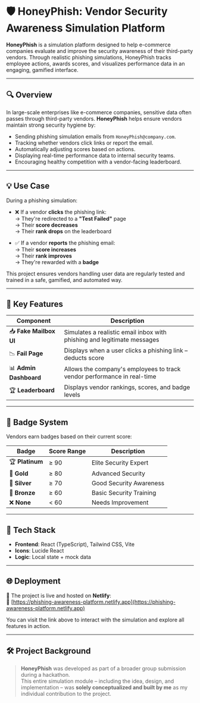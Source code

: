 # 🛡️ HoneyPhish: Vendor Security Awareness Simulation Platform

**HoneyPhish** is a simulation platform designed to help e-commerce companies evaluate and improve the security awareness of their third-party vendors. Through realistic phishing simulations, HoneyPhish tracks employee actions, awards scores, and visualizes performance data in an engaging, gamified interface.

---

## 🔍 Overview

In large-scale enterprises like e-commerce companies, sensitive data often passes through third-party vendors. **HoneyPhish** helps ensure vendors maintain strong security hygiene by:

- Sending phishing simulation emails from `HoneyPhish@company.com`.
- Tracking whether vendors click links or report the email.
- Automatically adjusting scores based on actions.
- Displaying real-time performance data to internal security teams.
- Encouraging healthy competition with a vendor-facing leaderboard.

---

## 💡 Use Case

During a phishing simulation:

- ❌ If a vendor **clicks** the phishing link:  
  → They're redirected to a **"Test Failed"** page  
  → Their **score decreases**  
  → Their **rank drops** on the leaderboard

- ✅ If a vendor **reports** the phishing email:  
  → Their **score increases**  
  → Their **rank improves**  
  → They're rewarded with a **badge**

This project ensures vendors handling user data are regularly tested and trained in a safe, gamified, and automated way.

---

## 📄 Key Features

| Component            | Description                                                                  |
|----------------------|------------------------------------------------------------------------------|
| 📥 **Fake Mailbox UI** | Simulates a realistic email inbox with phishing and legitimate messages      |
| 📉 **Fail Page**       | Displays when a user clicks a phishing link – deducts score                  |
| 📊 **Admin Dashboard** | Allows the company's employees to track vendor performance in real-time      |
| 🏆 **Leaderboard**     | Displays vendor rankings, scores, and badge levels                           |

---

## 🏅 Badge System

Vendors earn badges based on their current score:

| Badge        | Score Range | Description               |
|--------------|-------------|---------------------------|
| 🏆 **Platinum**   | ≥ 90        | Elite Security Expert     |
| 🥇 **Gold**       | ≥ 80        | Advanced Security         |
| 🥈 **Silver**     | ≥ 70        | Good Security Awareness   |
| 🥉 **Bronze**     | ≥ 60        | Basic Security Training   |
| ❌ **None**       | < 60        | Needs Improvement         |

---

## 🧠 Tech Stack

- **Frontend**: React (TypeScript), Tailwind CSS, Vite  
- **Icons**: Lucide React  
- **Logic**: Local state + mock data  

---

## 🌐 Deployment

🚀 The project is live and hosted on **Netlify**:  
🔗 [https://phishing-awareness-platform.netlify.app](https://phishing-awareness-platform.netlify.app)

You can visit the link above to interact with the simulation and explore all features in action.

---

## 🛠️ Project Background

> **HoneyPhish** was developed as part of a broader group submission during a hackathon.  
> This entire simulation module – including the idea, design, and implementation – was **solely conceptualized and built by me** as my individual contribution to the project.

